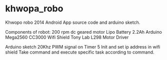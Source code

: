 khwopa_robo
===========

Khwopo robo 2014 Android App source code and arduino sketch.

Components of robot:
200 rpm dc geared motor
Lipo Battery 2.2Ah
Arduino Mega2560
CC3000 Wifi Shield Tony Lab
L298 Motor Driver


Arduino sketch
20Khz PWM signal on Timer 5
Init and set ip address in wifi shield
Take command and execute specific task according to command.
